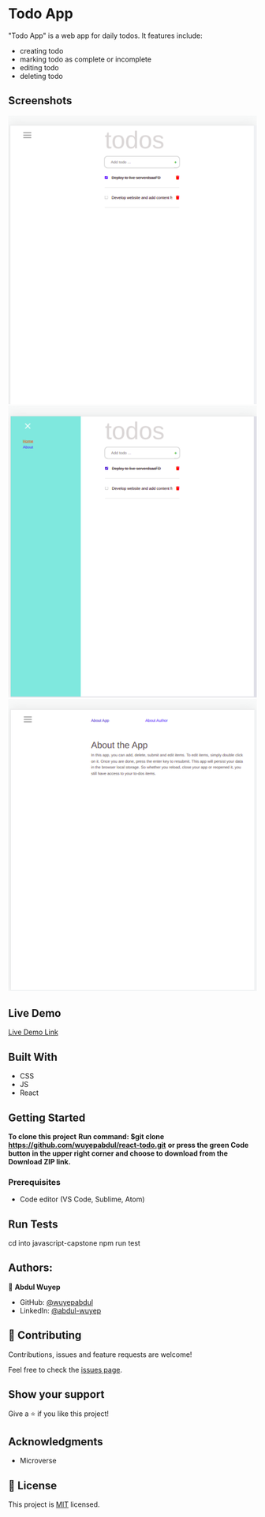 # Todo App

"Todo App" is a web app for daily todos. It features include:
- creating todo
- marking todo as complete or incomplete
- editing todo
- deleting todo



## Screenshots

<img src="./src/images/todo.png">
<img src="./src/images/todo1.png">
<img src="./src/images/todo2.png">


## Live Demo

[Live Demo Link](https://wuyepabdul.github.io/react-todo/)


## Built With

- CSS
- JS
- React

## Getting Started

**To clone this project**
**Run command: $git clone https://github.com/wuyepabdul/react-todo.git**
**or press the green Code button in the upper right corner and choose to download from the Download ZIP link.**

### Prerequisites

- Code editor (VS Code, Sublime, Atom)

## Run Tests

cd into javascript-capstone
npm run test

## Authors:

👤 **Abdul Wuyep**
- GitHub: [@wuyepabdul](https://github.com/wuyepabdul)
- LinkedIn: [@abdul-wuyep](https://www.linkedin.com/in/abdul-wuyep-6a27721b8/) 

## 🤝 Contributing

Contributions, issues and feature requests are welcome!

Feel free to check the [issues page](https://github.com/wuyepabdul/react-todo.git/issues).

## Show your support

Give a ⭐️ if you like this project!

## Acknowledgments

- Microverse

## 📝 License

This project is [MIT](./MIT.md) licensed.

